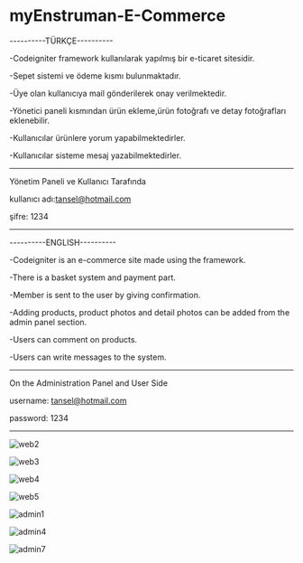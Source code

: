 # myEnstruman-E-Commerce

----------TÜRKÇE----------

-Codeigniter framework kullanılarak yapılmış bir e-ticaret sitesidir.

-Sepet sistemi ve ödeme kısmı bulunmaktadır.

-Üye olan kullanıcıya mail gönderilerek onay verilmektedir.

-Yönetici paneli kısmından ürün ekleme,ürün fotoğrafı ve detay fotoğrafları eklenebilir.

-Kullanıcılar ürünlere yorum yapabilmektedirler.

-Kullanıcılar sisteme mesaj yazabilmektedirler.

------------------------------------------------------------------------------------------------------------------------------------------
Yönetim Paneli ve Kullanıcı Tarafında 

kullanıcı adı:tansel@hotmail.com

şifre: 1234

------------------------------------------------------------------------------------------------------------------------------------------

----------ENGLISH----------

-Codeigniter is an e-commerce site made using the framework.

-There is a basket system and payment part.

-Member is sent to the user by giving confirmation.

-Adding products, product photos and detail photos can be added from the admin panel section.

-Users can comment on products.

-Users can write messages to the system.

----------------------------------------------------------------------------------------------------------------------------------------
On the Administration Panel and User Side

username: tansel@hotmail.com

password: 1234

-------------------------------------------------- -------------------------------------------------------------------------------------


![web2](https://user-images.githubusercontent.com/51531588/59279256-4b592200-8c6c-11e9-9445-0d717b73a9fd.png)

![web3](https://user-images.githubusercontent.com/51531588/59279289-590ea780-8c6c-11e9-8467-baa6c22682cc.png)

![web4](https://user-images.githubusercontent.com/51531588/59279317-67f55a00-8c6c-11e9-82af-4a3cdd28c45d.png)

![web5](https://user-images.githubusercontent.com/51531588/59279352-73488580-8c6c-11e9-88e2-a34450f87393.png)

![admin1](https://user-images.githubusercontent.com/51531588/59279389-7fccde00-8c6c-11e9-8c65-dd450a3a6f9d.png)

![admin4](https://user-images.githubusercontent.com/51531588/59279419-91ae8100-8c6c-11e9-8290-a0b70eaad0d7.png)

![admin7](https://user-images.githubusercontent.com/51531588/59279459-a0953380-8c6c-11e9-9141-9721484cd492.png)





